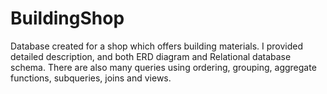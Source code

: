 # BuildingShop
Database created for a shop which offers building materials. I provided detailed description, and both ERD diagram and Relational database schema.
There are also many queries using ordering, grouping, aggregate functions, subqueries, joins and views. 

